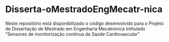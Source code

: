 # Disserta-oMestradoEngMecatr-nica
Neste repositório está disponibilizado o código desenvolvido para o Projeto de Dissertação de Mestrado em Engenharia Mecatrónica intitulado "Sensores de monitorização contínua da Saúde Cardiovascular"
